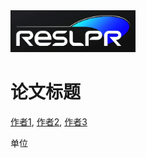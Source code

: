 <div align="center"></div>
  <img src="./docs/figs/ResLPR_logo.png" alt="Project Logo" width="200"/>
  <h1>论文标题</h1>
  <p>
    <a href="https://github.com/author1_github_profile">作者1</a>,
    <a href="https://github.com/author2_github_profile">作者2</a>,
    <a href="https://github.com/author3_github_profile">作者3</a>
  </p>
  <p>单位</p>
</div>
